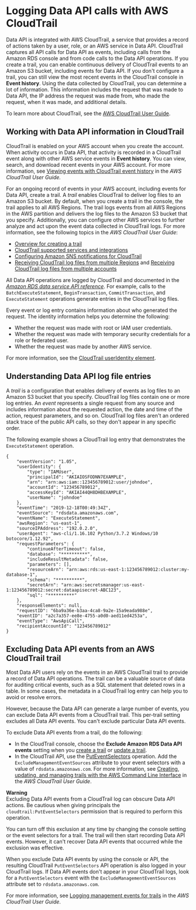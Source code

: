# Logging Data API calls with AWS CloudTrail<a name="logging-using-cloudtrail-data-api"></a>

Data API is integrated with AWS CloudTrail, a service that provides a record of actions taken by a user, role, or an AWS service in Data API\. CloudTrail captures all API calls for Data API as events, including calls from the Amazon RDS console and from code calls to the Data API operations\. If you create a trail, you can enable continuous delivery of CloudTrail events to an Amazon S3 bucket, including events for Data API\. If you don't configure a trail, you can still view the most recent events in the CloudTrail console in **Event history**\. Using the data collected by CloudTrail, you can determine a lot of information\. This information includes the request that was made to Data API, the IP address the request was made from, who made the request, when it was made, and additional details\. 

To learn more about CloudTrail, see the [AWS CloudTrail User Guide](https://docs.aws.amazon.com/awscloudtrail/latest/userguide/)\.

## Working with Data API information in CloudTrail<a name="service-name-info-in-cloudtrail-data-api"></a>

CloudTrail is enabled on your AWS account when you create the account\. When activity occurs in Data API, that activity is recorded in a CloudTrail event along with other AWS service events in **Event history**\. You can view, search, and download recent events in your AWS account\. For more information, see [Viewing events with CloudTrail event history](https://docs.aws.amazon.com/awscloudtrail/latest/userguide/view-cloudtrail-events.html) in the *AWS CloudTrail User Guide\.*

For an ongoing record of events in your AWS account, including events for Data API, create a trail\. A *trail* enables CloudTrail to deliver log files to an Amazon S3 bucket\. By default, when you create a trail in the console, the trail applies to all AWS Regions\. The trail logs events from all AWS Regions in the AWS partition and delivers the log files to the Amazon S3 bucket that you specify\. Additionally, you can configure other AWS services to further analyze and act upon the event data collected in CloudTrail logs\. For more information, see the following topics in the *AWS CloudTrail User Guide*: 
+ [Overview for creating a trail](https://docs.aws.amazon.com/awscloudtrail/latest/userguide/cloudtrail-create-and-update-a-trail.html)
+ [CloudTrail supported services and integrations](https://docs.aws.amazon.com/awscloudtrail/latest/userguide/cloudtrail-aws-service-specific-topics.html#cloudtrail-aws-service-specific-topics-integrations)
+ [Configuring Amazon SNS notifications for CloudTrail](https://docs.aws.amazon.com/awscloudtrail/latest/userguide/getting_notifications_top_level.html)
+ [Receiving CloudTrail log files from multiple Regions](https://docs.aws.amazon.com/awscloudtrail/latest/userguide/receive-cloudtrail-log-files-from-multiple-regions.html) and [Receiving CloudTrail log files from multiple accounts](https://docs.aws.amazon.com/awscloudtrail/latest/userguide/cloudtrail-receive-logs-from-multiple-accounts.html)

All Data API operations are logged by CloudTrail and documented in the [ *Amazon RDS data service API reference*](https://docs.aws.amazon.com/rdsdataservice/latest/APIReference/Welcome.html)\. For example, calls to the `BatchExecuteStatement`, `BeginTransaction`, `CommitTransaction`, and `ExecuteStatement` operations generate entries in the CloudTrail log files\. 

Every event or log entry contains information about who generated the request\. The identity information helps you determine the following: 
+ Whether the request was made with root or IAM user credentials\.
+ Whether the request was made with temporary security credentials for a role or federated user\.
+ Whether the request was made by another AWS service\.

For more information, see the [CloudTrail userIdentity element](https://docs.aws.amazon.com/awscloudtrail/latest/userguide/cloudtrail-event-reference-user-identity.html)\.

## Understanding Data API log file entries<a name="understanding-service-name-entries-data-api"></a>

A *trail* is a configuration that enables delivery of events as log files to an Amazon S3 bucket that you specify\. CloudTrail log files contain one or more log entries\. An *event* represents a single request from any source and includes information about the requested action, the date and time of the action, request parameters, and so on\. CloudTrail log files aren't an ordered stack trace of the public API calls, so they don't appear in any specific order\. 

The following example shows a CloudTrail log entry that demonstrates the `ExecuteStatement` operation\.

```
{
    "eventVersion": "1.05",
    "userIdentity": {
        "type": "IAMUser",
        "principalId": "AKIAIOSFODNN7EXAMPLE",
        "arn": "arn:aws:iam::123456789012:user/johndoe",
        "accountId": "123456789012",
        "accessKeyId": "AKIAI44QH8DHBEXAMPLE",
        "userName": "johndoe"
    },
    "eventTime": "2019-12-18T00:49:34Z",
    "eventSource": "rdsdata.amazonaws.com",
    "eventName": "ExecuteStatement",
    "awsRegion": "us-east-1",
    "sourceIPAddress": "192.0.2.0",
    "userAgent": "aws-cli/1.16.102 Python/3.7.2 Windows/10 botocore/1.12.92",
    "requestParameters": {
        "continueAfterTimeout": false,
        "database": "**********",
        "includeResultMetadata": false,
        "parameters": [],
        "resourceArn": "arn:aws:rds:us-east-1:123456789012:cluster:my-database-1",
        "schema": "**********",
        "secretArn": "arn:aws:secretsmanager:us-east-1:123456789012:secret:dataapisecret-ABC123",
        "sql": "**********"
    },
    "responseElements": null,
    "requestID": "6ba9a36e-b3aa-4ca8-9a2e-15a9eada988e",
    "eventID": "a2c7a357-ee8e-4755-a0d0-aed11ed4253a",
    "eventType": "AwsApiCall",
    "recipientAccountId": "123456789012"
}
```

## Excluding Data API events from an AWS CloudTrail trail<a name="logging-using-cloudtrail-data-api.excluding-cloudtrail-events"></a>

Most Data API users rely on the events in an AWS CloudTrail trail to provide a record of Data API operations\. The trail can be a valuable source of data for auditing critical events, such as a SQL statement that deleted rows in a table\. In some cases, the metadata in a CloudTrail log entry can help you to avoid or resolve errors\.

However, because the Data API can generate a large number of events, you can exclude Data API events from a CloudTrail trail\. This per\-trail setting excludes all Data API events\. You can't exclude particular Data API events\.

To exclude Data API events from a trail, do the following: 
+ In the CloudTrail console, choose the **Exclude Amazon RDS Data API events** setting when you [create a trail](https://docs.aws.amazon.com/awscloudtrail/latest/userguide/cloudtrail-create-a-trail-using-the-console-first-time.html) or [update a trail](https://docs.aws.amazon.com/awscloudtrail/latest/userguide/cloudtrail-update-a-trail-console.html)\.
+ In the CloudTrail API, use the [PutEventSelectors](https://docs.aws.amazon.com/awscloudtrail/latest/APIReference/API_PutEventSelectors.html) operation\. Add the `ExcludeManagementEventSources` attribute to your event selectors with a value of `rdsdata.amazonaws.com`\. For more information, see [Creating, updating, and managing trails with the AWS Command Line Interface](https://docs.aws.amazon.com/awscloudtrail/latest/userguide/cloudtrail-create-and-update-a-trail-by-using-the-aws-cli.html) in the *AWS CloudTrail User Guide*\.

**Warning**  
Excluding Data API events from a CloudTrail log can obscure Data API actions\. Be cautious when giving principals the `cloudtrail:PutEventSelectors` permission that is required to perform this operation\.

You can turn off this exclusion at any time by changing the console setting or the event selectors for a trail\. The trail will then start recording Data API events\. However, it can't recover Data API events that occurred while the exclusion was effective\.

When you exclude Data API events by using the console or API, the resulting CloudTrail `PutEventSelectors` API operation is also logged in your CloudTrail logs\. If Data API events don't appear in your CloudTrail logs, look for a `PutEventSelectors` event with the `ExcludeManagementEventSources` attribute set to `rdsdata.amazonaws.com`\.

For more information, see [Logging management events for trails](https://docs.aws.amazon.com/awscloudtrail/latest/userguide/logging-management-events-with-cloudtrail.html) in the *AWS CloudTrail User Guide*\.